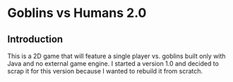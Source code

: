 # Goblins vs Humans 2.0

## Introduction

This is a 2D game that will feature a single player vs. goblins built only with Java and no external game engine. I started a version 1.0 and decided to scrap it for this version because I wanted to rebuild it from scratch.
